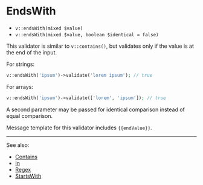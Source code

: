 # EndsWith

- `v::endsWith(mixed $value)`
- `v::endsWith(mixed $value, boolean $identical = false)`

This validator is similar to `v::contains()`, but validates
only if the value is at the end of the input.

For strings:

```php
v::endsWith('ipsum')->validate('lorem ipsum'); // true
```

For arrays:

```php
v::endsWith('ipsum')->validate(['lorem', 'ipsum']); // true
```

A second parameter may be passed for identical comparison instead
of equal comparison.

Message template for this validator includes `{{endValue}}`.

***
See also:

  * [Contains](Contains.md)
  * [In](In.md)
  * [Regex](Regex.md)
  * [StartsWith](StartsWith.md)
